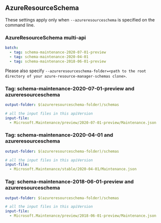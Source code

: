 ## AzureResourceSchema

These settings apply only when `--azureresourceschema` is specified on the command line.

### AzureResourceSchema multi-api

``` yaml $(azureresourceschema) && $(multiapi)
batch:
  - tag: schema-maintenance-2020-07-01-preview
  - tag: schema-maintenance-2020-04-01
  - tag: schema-maintenance-2018-06-01-preview

```

Please also specify `--azureresourceschema-folder=<path to the root directory of your azure-resource-manager-schemas clone>`.

### Tag: schema-maintenance-2020-07-01-preview and azureresourceschema

``` yaml $(tag) == 'schema-maintenance-2020-07-01-preview' && $(azureresourceschema)
output-folder: $(azureresourceschema-folder)/schemas

# all the input files in this apiVersion
input-file:
  - Microsoft.Maintenance/preview/2020-07-01-preview/Maintenance.json

```

### Tag: schema-maintenance-2020-04-01 and azureresourceschema

``` yaml $(tag) == 'schema-maintenance-2020-04-01' && $(azureresourceschema)
output-folder: $(azureresourceschema-folder)/schemas

# all the input files in this apiVersion
input-file:
  - Microsoft.Maintenance/stable/2020-04-01/Maintenance.json

```

### Tag: schema-maintenance-2018-06-01-preview and azureresourceschema

``` yaml $(tag) == 'schema-maintenance-2018-06-01-preview' && $(azureresourceschema)
output-folder: $(azureresourceschema-folder)/schemas

# all the input files in this apiVersion
input-file:
  - Microsoft.Maintenance/preview/2018-06-01-preview/Maintenance.json

```
